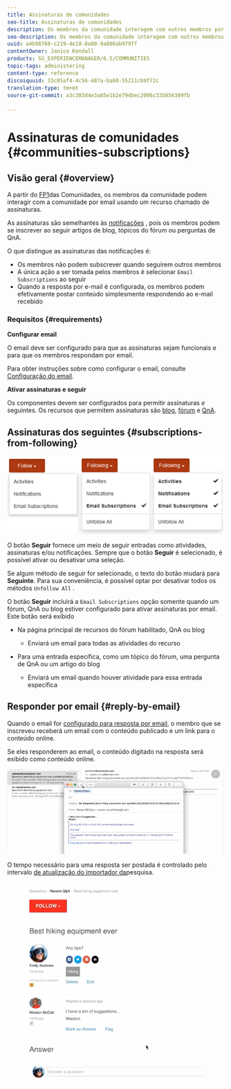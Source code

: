 ```yaml
---
title: Assinaturas de comunidades
seo-title: Assinaturas de comunidades
description: Os membros da comunidade interagem com outros membros por email
seo-description: Os membros da comunidade interagem com outros membros por email
uuid: a4b98769-c219-4e18-8e80-9a806ab979ff
contentOwner: Janice Kendall
products: SG_EXPERIENCEMANAGER/6.5/COMMUNITIES
topic-tags: administering
content-type: reference
discoiquuid: 33c85af4-4c56-487a-ba60-55211cb9f72c
translation-type: tm+mt
source-git-commit: a3c303d4e3a85e1b2e794bec2006c335056309fb

---
```



# Assinaturas de comunidades {#communities-subscriptions}

## Visão geral {#overview}

A partir do [FP1](deploy-communities.md#latestfeaturepack)das Comunidades, os membros da comunidade podem interagir com a comunidade por email usando um recurso chamado de assinaturas.

As assinaturas são semelhantes às [notificações](notifications.md) , pois os membros podem se inscrever ao seguir artigos de blog, tópicos do fórum ou perguntas de QnA.

O que distingue as assinaturas das notificações é:

* Os membros não podem subscrever quando seguirem outros membros
* A única ação a ser tomada pelos membros é selecionar `Email Subscriptions` ao seguir
* Quando a resposta por e-mail é configurada, os membros podem efetivamente postar conteúdo simplesmente respondendo ao e-mail recebido

### Requisitos {#requirements}

**Configurar email**

O email deve ser configurado para que as assinaturas sejam funcionais e para que os membros respondam por email.

Para obter instruções sobre como configurar o email, consulte [Configuração do email](email.md).

**Ativar assinaturas e seguir**

Os componentes devem ser configurados para permitir assinaturas *e* seguintes. Os recursos que permitem assinaturas são [blog](blog-feature.md), [fórum](forum.md) e [QnA](working-with-qna.md).

## Assinaturas dos seguintes {#subscriptions-from-following}

![chlimage_1-5](assets/chlimage_1-5.png)

O botão **Seguir** fornece um meio de seguir entradas como atividades, assinaturas e/ou notificações. Sempre que o botão **Seguir** é selecionado, é possível ativar ou desativar uma seleção.

Se algum método de seguir for selecionado, o texto do botão mudará para **Seguinte**. Para sua conveniência, é possível optar por desativar todos os métodos `Unfollow All` .

O botão **Seguir** incluirá a `Email Subscriptions` opção somente quando um fórum, QnA ou blog estiver configurado para ativar assinaturas por email. Este botão será exibido

* Na página principal de recursos do fórum habilitado, QnA ou blog

   * Enviará um email para todas as atividades do recurso

* Para uma entrada específica, como um tópico do fórum, uma pergunta de QnA ou um artigo do blog

   * Enviará um email quando houver atividade para essa entrada específica

## Responder por email {#reply-by-email}

Quando o email for [configurado para resposta por email](email.md#configure-polling-importer), o membro que se inscreveu receberá um email com o conteúdo publicado e um link para o conteúdo online.

Se eles responderem ao email, o conteúdo digitado na resposta será exibido como conteúdo online.

![chlimage_1-6](assets/chlimage_1-6.png)

O tempo necessário para uma resposta ser postada é controlado pelo intervalo [de atualização do importador da](email.md#configure-polling-importer)pesquisa.

![chlimage_1-7](assets/chlimage_1-7.png)


